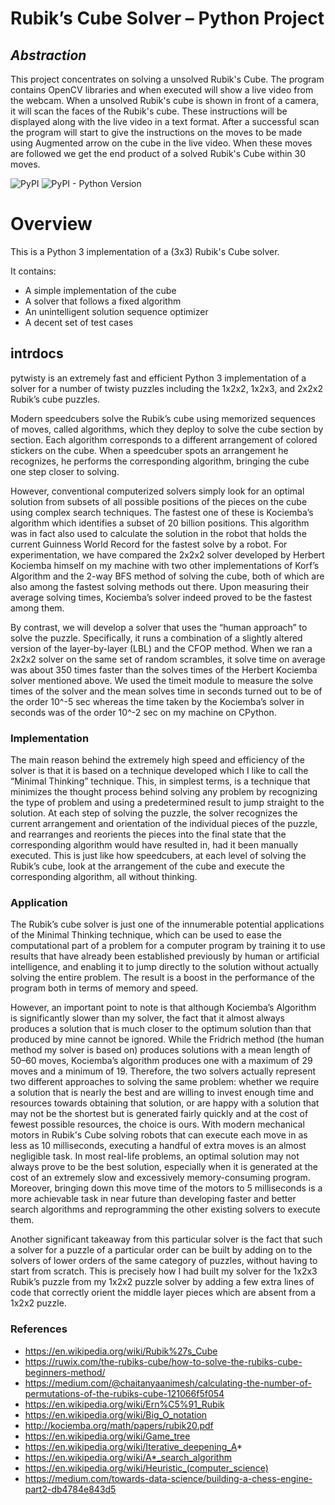 #  Rubik’s Cube Solver – Python Project
## _Abstraction_

This project concentrates on solving a unsolved Rubik's Cube. The program contains OpenCV libraries and when executed will show a live video from the webcam. When a unsolved Rubik's cube is shown in front of a camera, it will scan the faces of the Rubik's cube. These instructions will be displayed along with the live video in a text format. After a successful scan the program will start to give the instructions on the moves to be made using Augmented arrow on the cube in the live video. When these moves are followed we get the end product of a solved Rubik's Cube within 30 moves.


![PyPI](https://img.shields.io/pypi/v/rubik-cube)
![PyPI - Python Version](https://img.shields.io/pypi/pyversions/rubik-cube)

# Overview

This is a Python 3 implementation of a (3x3) Rubik's Cube solver.

It contains:

- A simple implementation of the cube
- A solver that follows a fixed algorithm
- An unintelligent solution sequence optimizer
- A decent set of test cases

## intrdocs

pytwisty is an extremely fast and efficient Python 3 implementation of a solver for a number of twisty puzzles including the 1x2x2, 1x2x3, and 2x2x2 Rubik’s cube puzzles.

Modern speedcubers solve the Rubik’s cube using memorized sequences of moves, called algorithms, which they deploy to solve the cube section by section. Each algorithm corresponds to a different arrangement of colored stickers on the cube. When a speedcuber spots an arrangement he recognizes, he performs the corresponding algorithm, bringing the cube one step closer to solving.  

However, conventional computerized solvers simply look for an optimal solution from subsets of all possible positions of the pieces on the cube using complex search techniques. The fastest one of these is Kociemba’s algorithm which identifies a subset of 20 billion positions. This algorithm was in fact also used to calculate the solution in the robot that holds the current Guinness World Record for the fastest solve by a robot. For experimentation, we have compared the 2x2x2 solver developed by Herbert Kociemba himself on my machine with two other implementations of Korf’s Algorithm and the 2-way BFS method of solving the cube, both of which are also among the fastest solving methods out there. Upon measuring their average solving times, Kociemba’s solver indeed proved to be the fastest among them.

By contrast, we will develop a solver that uses the “human approach” to solve the puzzle. Specifically, it runs a combination of a slightly altered version of the layer-by-layer (LBL) and the CFOP method. When we ran a 2x2x2 solver on the same set of random scrambles, it solve time on average was about 350 times faster than the solves times of the Herbert Kociemba solver mentioned above. We used the timeit module to measure the solve times of the solver and the mean solves time in seconds turned out to be of the order 10^-5 sec whereas the time taken by the Kociemba’s solver in seconds was of the order 10^-2 sec on my machine on CPython.

### Implementation

The main reason behind the extremely high speed and efficiency of the solver is that it is based on a technique developed which I like to call the “Minimal Thinking” technique. This, in simplest terms, is a technique that minimizes the thought process behind solving any problem by recognizing the type of problem and using a predetermined result to jump straight to the solution. At each step of solving the puzzle, the solver recognizes the current arrangement and orientation of the individual pieces of the puzzle, and rearranges and reorients the pieces into the final state that the corresponding algorithm would have resulted in, had it been manually executed. This is just like how speedcubers, at each level of solving the Rubik’s cube, look at the arrangement of the cube and execute the corresponding algorithm, all without thinking. 


### Application

The Rubik’s cube solver is just one of the innumerable potential applications of the Minimal Thinking technique, which can be used to ease the computational part of a problem for a computer program by training it to use results that have already been established previously by human or artificial intelligence, and enabling it to jump directly to the solution without actually solving the entire problem. The result is a boost in the performance of the program both in terms of memory and speed.

However, an important point to note is that although Kociemba’s Algorithm is significantly slower than my solver, the fact that it almost always produces a solution that is much closer to the optimum solution than that produced by mine cannot be ignored. While the Fridrich method (the human method my solver is based on) produces solutions with a mean length of 50–60 moves, Kociemba’s algorithm produces one with a maximum of 29 moves and a minimum of 19. Therefore, the two solvers actually represent two different approaches to solving the same problem: whether we require a solution that is nearly the best and are willing to invest enough time and resources towards obtaining that solution, or are happy with a solution that may not be the shortest but is generated fairly quickly and at the cost of fewest possible resources, the choice is ours. With modern mechanical motors in Rubik's Cube solving robots that can execute each move in as less as 10 milliseconds, executing a handful of extra moves is an almost negligible task. In most real-life problems, an optimal solution may not always prove to be the best solution, especially when it is generated at the cost of an extremely slow and excessively memory-consuming program. Moreover, bringing down this move time of the motors to 5 milliseconds is a more achievable task in near future than developing faster and better search algorithms and reprogramming the other existing solvers to execute them.

Another significant takeaway from this particular solver is the fact that such a solver for a puzzle of a particular order can be built by adding on to the solvers of lower orders of the same category of puzzles, without having to start from scratch. This is precisely how I had built my solver for the 1x2x3 Rubik’s puzzle from my 1x2x2 puzzle solver by adding a few extra lines of code that correctly orient the middle layer pieces which are absent from a 1x2x2 puzzle.











### References
- https://en.wikipedia.org/wiki/Rubik%27s_Cube
- https://ruwix.com/the-rubiks-cube/how-to-solve-the-rubiks-cube-beginners-method/
- https://medium.com/@chaitanyaanimesh/calculating-the-number-of-permutations-of-the-rubiks-cube-121066f5f054
- https://en.wikipedia.org/wiki/Ern%C5%91_Rubik
- https://en.wikipedia.org/wiki/Big_O_notation
- http://kociemba.org/math/papers/rubik20.pdf
- https://en.wikipedia.org/wiki/Game_tree
- https://en.wikipedia.org/wiki/Iterative_deepening_A*
- https://en.wikipedia.org/wiki/A*_search_algorithm
- https://en.wikipedia.org/wiki/Heuristic_(computer_science)
- https://medium.com/towards-data-science/building-a-chess-engine-part2-db4784e843d5
